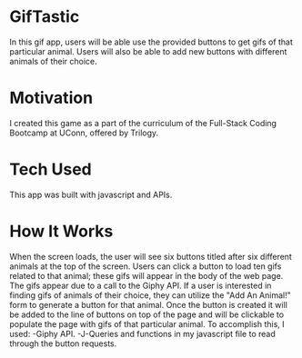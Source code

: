 # GifTastic

In this gif app, users will be able use the provided buttons to get gifs of that particular animal. Users will also be able to add new buttons with different animals of their choice.

# Motivation
I created this game as a part of the curriculum of the Full-Stack Coding Bootcamp at UConn, offered by Trilogy.

# Tech Used
This app was built with javascript and APIs.

# How It Works
When the screen loads, the user will see six buttons titled after six different animals at the top of the screen. Users can click a button to load ten gifs related to that animal; these gifs will appear in the body of the web page. The gifs appear due to a call to the Giphy API. If a user is interested in finding gifs of animals of their choice, they can utilize the "Add An Animal!" form to generate a button for that animal. Once the button is created it will be added to the line of buttons on top of the page and will be clickable to populate the page with gifs of that particular animal.
To accomplish this, I used:
-Giphy API.
-J-Queries and functions in my javascript file to read through the button requests.
